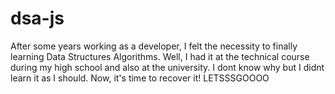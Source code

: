 # dsa-js
After some years working as a developer, I felt the necessity to finally learning Data Structures Algorithms. Well, I had it at the technical course during my high school and also at the university. I dont know why but I didnt learn it as I should. Now, it's time to recover it! LETSSSGOOOO
